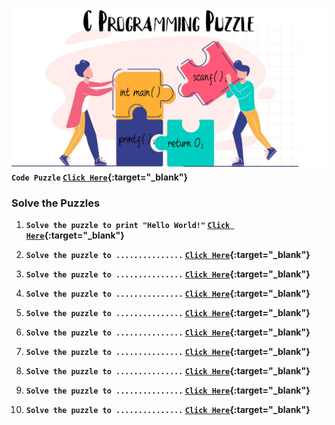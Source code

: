 <img src="puzzle.jpg"><br>
<b>`Code Puzzle` [`Click Here`](https://www.codepuzzle.io/){:target="_blank"}</b>

### Solve the Puzzles

1. <b>`Solve the puzzle to print "Hello World!"` [`Click Here`](./puzzles/1.html){:target="_blank"} </b>
   
2. <b>`Solve the puzzle to ...............` [`Click Here`](){:target="_blank"}</b>
   
3. <b>`Solve the puzzle to ...............` [`Click Here`](){:target="_blank"}</b>
   
4. <b>`Solve the puzzle to ...............` [`Click Here`](){:target="_blank"}</b>

5. <b>`Solve the puzzle to ...............` [`Click Here`](){:target="_blank"}</b>
   
6. <b>`Solve the puzzle to ...............` [`Click Here`](){:target="_blank"}</b>

7. <b>`Solve the puzzle to ...............` [`Click Here`](){:target="_blank"}</b>

8. <b>`Solve the puzzle to ...............` [`Click Here`](){:target="_blank"}</b>

9. <b>`Solve the puzzle to ...............` [`Click Here`](){:target="_blank"}</b>

10. <b>`Solve the puzzle to ...............` [`Click Here`](){:target="_blank"}</b>
